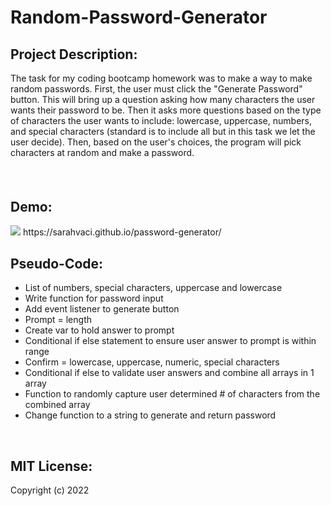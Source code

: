 # Random-Password-Generator


## Project Description:
The task for my coding bootcamp homework was to make a way to make random passwords. First, the user must click the "Generate Password" button. This will bring up a question asking how many characters the user wants their password to be. Then it asks more questions based on the type of characters the user wants to include: lowercase, uppercase, numbers, and special characters (standard is to include all but in this task we let the user decide). Then, based on the user's choices, the program will pick characters at random and make a password.



#### 

<br>



## Demo:
<img src="Screen Shot 2022-08-08 at 1.37.18 PM.png">
https://sarahvaci.github.io/password-generator/

<br>

## Pseudo-Code:
* List of numbers, special characters, uppercase and lowercase
* Write function for password input
* Add event listener to generate button
* Prompt = length
* Create var to hold answer to prompt
* Conditional if else statement to ensure user answer to prompt is within range
* Confirm = lowercase, uppercase, numeric, special characters
* Conditional if else to validate user answers and combine all arrays in 1 array
* Function to randomly capture user determined # of characters from the combined array
* Change function to a string to generate and return password

<br>


## MIT License:

Copyright (c) 2022 
